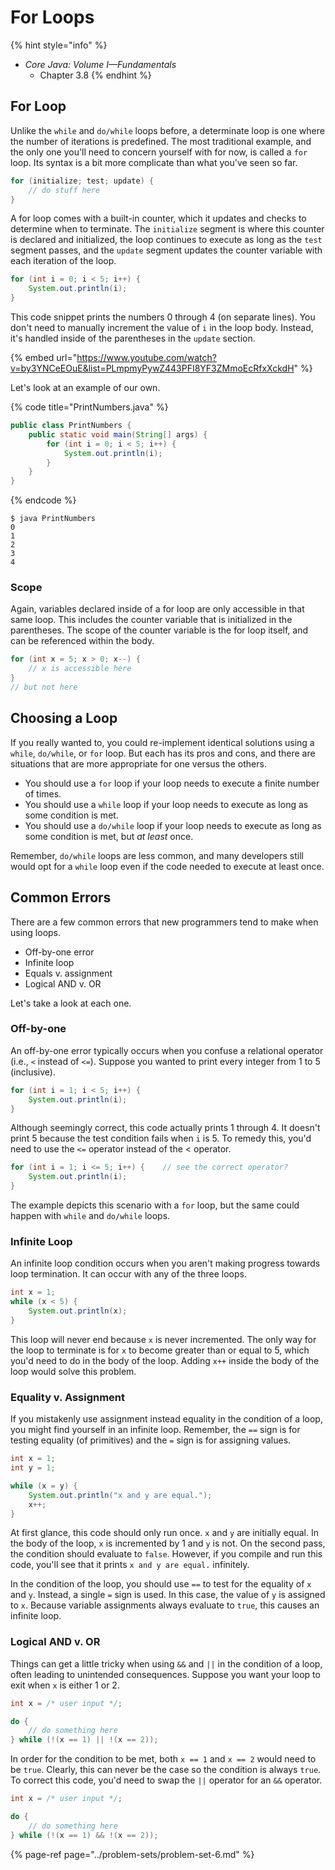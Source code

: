 # For Loops

{% hint style="info" %}
* _Core Java: Volume I—Fundamentals_
  * Chapter 3.8
{% endhint %}

## For Loop

Unlike the `while` and `do/while` loops before, a determinate loop is one where the number of iterations is predefined. The most traditional example, and the only one you'll need to concern yourself with for now, is called a `for` loop. Its syntax is a bit more complicate than what you've seen so far.

```java
for (initialize; test; update) {
    // do stuff here
}
```

A for loop comes with a built-in counter, which it updates and checks to determine when to terminate. The `initialize` segment is where this counter is declared and initialized, the loop continues to execute as long as the `test` segment passes, and the `update` segment updates the counter variable with each iteration of the loop.

```java
for (int i = 0; i < 5; i++) {
    System.out.println(i);
}
```

This code snippet prints the numbers 0 through 4 \(on separate lines\). You don't need to manually increment the value of `i` in the loop body. Instead, it's handled inside of the parentheses in the `update` section.

{% embed url="https://www.youtube.com/watch?v=by3YNCeEOuE&list=PLmpmyPywZ443PFI8YF3ZMmoEcRfxXckdH" %}

Let's look at an example of our own.

{% code title="PrintNumbers.java" %}
```java
public class PrintNumbers {
    public static void main(String[] args) {
        for (int i = 0; i < 5; i++) {
            System.out.println(i);
        }
    }
}
```
{% endcode %}

```text
$ java PrintNumbers
0
1
2
3
4
```

### Scope

Again, variables declared inside of a for loop are only accessible in that same loop. This includes the counter variable that is initialized in the parentheses. The scope of the counter variable is the for loop itself, and can be referenced within the body.

```java
for (int x = 5; x > 0; x--) {
    // x is accessible here
}
// but not here
```

## Choosing a Loop

If you really wanted to, you could re-implement identical solutions using a `while`, `do/while`, or `for` loop. But each has its pros and cons, and there are situations that are more appropriate for one versus the others.

* You should use a `for` loop if your loop needs to execute a finite number of times.
* You should use a `while` loop if your loop needs to execute as long as some condition is met.
* You should use a `do/while` loop if your loop needs to execute as long as some condition is met, but _at least_ once.

Remember, `do/while` loops are less common, and many developers still would opt for a `while` loop even if the code needed to execute at least once.

## Common Errors

There are a few common errors that new programmers tend to make when using loops.

* Off-by-one error
* Infinite loop
* Equals v. assignment
* Logical AND v. OR

Let's take a look at each one.

### Off-by-one

An off-by-one error typically occurs when you confuse a relational operator \(i.e., `<` instead of `<=`\). Suppose you wanted to print every integer from 1 to 5 \(inclusive\).

```java
for (int i = 1; i < 5; i++) {
    System.out.println(i);
}
```

Although seemingly correct, this code actually prints 1 through 4. It doesn't print 5 because the test condition fails when `i` is 5. To remedy this, you'd need to use the `<=` operator instead of the &lt; operator.

```java
for (int i = 1; i <= 5; i++) {    // see the correct operator?
    System.out.println(i);
}
```

The example depicts this scenario with a `for` loop, but the same could happen with `while` and `do/while` loops.

### Infinite Loop

An infinite loop condition occurs when you aren't making progress towards loop termination. It can occur with any of the three loops.

```java
int x = 1;
while (x < 5) {
    System.out.println(x);
}
```

This loop will never end because `x` is never incremented. The only way for the loop to terminate is for `x` to become greater than or equal to 5, which you'd need to do in the body of the loop. Adding `x++` inside the body of the loop would solve this problem.

### Equality v. Assignment

If you mistakenly use assignment instead equality in the condition of a loop, you might find yourself in an infinite loop. Remember, the `==` sign is for testing equality \(of primitives\) and the `=` sign is for assigning values.

```java
int x = 1;
int y = 1;

while (x = y) {
    System.out.println("x and y are equal.");
    x++;
}
```

At first glance, this code should only run once. `x` and `y` are initially equal. In the body of the loop, `x` is incremented by 1 and `y` is not. On the second pass, the condition should evaluate to `false`. However, if you compile and run this code, you'll see that it prints `x and y are equal.` infinitely.

In the condition of the loop, you should use `==` to test for the equality of `x` and `y`. Instead, a single `=` sign is used. In this case, the value of `y` is assigned to `x`. Because variable assignments always evaluate to `true`, this causes an infinite loop.

### Logical AND v. OR

Things can get a little tricky when using `&&` and `||` in the condition of a loop, often leading to unintended consequences. Suppose you want your loop to exit when `x` is either 1 or 2.

```java
int x = /* user input */;

do {
    // do something here
} while (!(x == 1) || !(x == 2));
```

In order for the condition to be met, both `x == 1` and `x == 2` would need to be `true`. Clearly, this can never be the case so the condition is always `true`. To correct this code, you'd need to swap the `||` operator for an `&&` operator.

```java
int x = /* user input */;

do {
    // do something here
} while (!(x == 1) && !(x == 2));
```

{% page-ref page="../problem-sets/problem-set-6.md" %}

